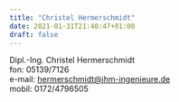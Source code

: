 ```yaml
---
title: "Christel Hermerschmidt"
date: 2021-01-31T21:40:47+01:00
draft: false
---
```

Dipl.-Ing. Christel Hermerschmidt  
fon: 05139/7126  
e-mail: hermerschmidt@ihm-ingenieure.de  
mobil: 0172/4796505
